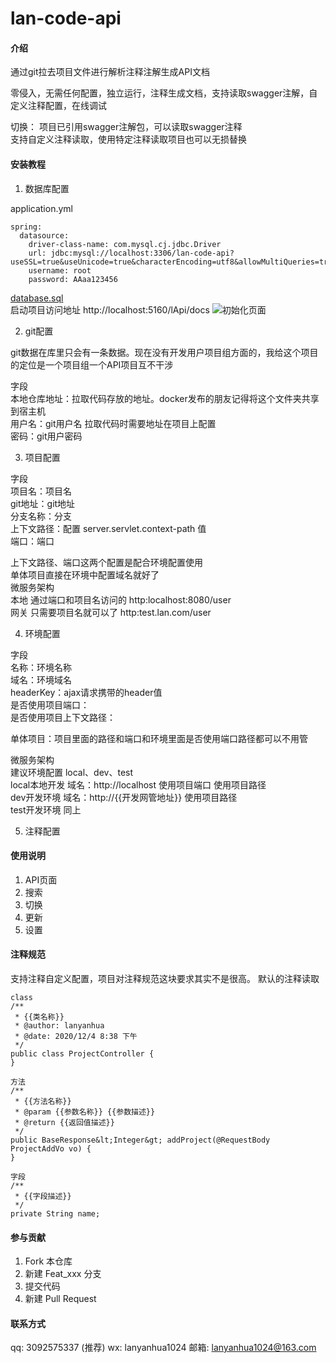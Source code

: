 # lan-code-api

#### 介绍
通过git拉去项目文件进行解析注释注解生成API文档

零侵入，无需任何配置，独立运行，注释生成文档，支持读取swagger注解，自定义注释配置，在线调试  

切换： 
项目已引用swagger注解包，可以读取swagger注释  
支持自定义注释读取，使用特定注释读取项目也可以无损替换  

#### 安装教程

1.  数据库配置

application.yml
```
spring:
  datasource:
    driver-class-name: com.mysql.cj.jdbc.Driver
    url: jdbc:mysql://localhost:3306/lan-code-api?useSSL=true&useUnicode=true&characterEncoding=utf8&allowMultiQueries=true
    username: root
    password: AAaa123456
```
[database.sql](https://gitee.com/lanyanhua/lan-code-api/blob/master/database.sql)  
启动项目访问地址 http://localhost:5160/lApi/docs
![初始化页面](https://images.gitee.com/uploads/images/2020/1222/125336_1ce8bcfd_1793098.png "屏幕截图.png")  

2.  git配置

git数据在库里只会有一条数据。现在没有开发用户项目组方面的，我给这个项目的定位是一个项目组一个API项目互不干涉  

字段  
本地仓库地址：拉取代码存放的地址。docker发布的朋友记得将这个文件夹共享到宿主机  
用户名：git用户名 拉取代码时需要地址在项目上配置  
密码：git用户密码  

3.  项目配置

字段  
项目名：项目名  
git地址：git地址  
分支名称：分支  
上下文路径：配置 server.servlet.context-path 值  
端口：端口  

上下文路径、端口这两个配置是配合环境配置使用  
单体项目直接在环境中配置域名就好了  
微服务架构  
本地 通过端口和项目名访问的  http:localhost:8080/user  
网关 只需要项目名就可以了  http:test.lan.com/user  

4.  环境配置

字段  
名称：环境名称  
域名：环境域名  
headerKey：ajax请求携带的header值  
是否使用项目端口：  
是否使用项目上下文路径：  

单体项目：项目里面的路径和端口和环境里面是否使用端口路径都可以不用管  

微服务架构  
建议环境配置 local、dev、test  
local本地开发 域名：http://localhost 使用项目端口 使用项目路径  
dev开发环境 域名：http://{{开发网管地址}} 使用项目路径  
test开发环境 同上  


5.  注释配置


#### 使用说明

1.  API页面
2.  搜索
3.  切换
4.  更新
5.  设置

#### 注释规范

支持注释自定义配置，项目对注释规范这块要求其实不是很高。
默认的注释读取  

```
class
/**
 * {{类名称}}
 * @author: lanyanhua
 * @date: 2020/12/4 8:38 下午
 */
public class ProjectController {
}

方法
/**
 * {{方法名称}}
 * @param {{参数名称}} {{参数描述}}
 * @return {{返回值描述}}
 */
public BaseResponse&lt;Integer&gt; addProject(@RequestBody ProjectAddVo vo) {
}

字段
/**
 * {{字段描述}}
 */
private String name;
```


#### 参与贡献

1.  Fork 本仓库
2.  新建 Feat_xxx 分支
3.  提交代码
4.  新建 Pull Request

#### 联系方式

qq: 3092575337 (推荐)
wx: lanyanhua1024
邮箱: lanyanhua1024@163.com
